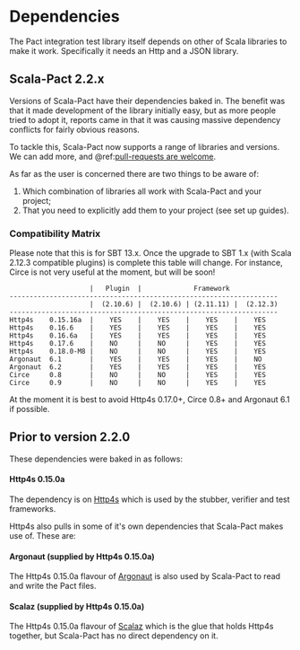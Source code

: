 # Dependencies
The Pact integration test library itself depends on other of Scala libraries to make it work. Specifically it needs an Http and a JSON library.

## Scala-Pact 2.2.x
Versions of Scala-Pact have their dependencies baked in. The benefit was that it made development of the library initially easy, but as more people tried to adopt it, reports came in that it was causing massive dependency conflicts for fairly obvious reasons.

To tackle this, Scala-Pact now supports a range of libraries and versions. We can add more, and @ref:[pull-requests are welcome](contributing.md).

As far as the user is concerned there are two things to be aware of:
1. Which combination of libraries all work with Scala-Pact and your project;
2. That you need to explicitly add them to your project (see set up guides).

### Compatibility Matrix
Please note that this is for SBT 13.x. Once the upgrade to SBT 1.x (with Scala 2.12.3 compatible plugins) is complete this table will change. For instance, Circe is not very useful at the moment, but will be soon!
```
                    |   Plugin  |             Framework
-------------------------------------------------------------------
                    |  (2.10.6) |  (2.10.6) | (2.11.11) |  (2.12.3)
-------------------------------------------------------------------
Http4s    0.15.16a  |    YES    |    YES    |    YES    |    YES
Http4s    0.16.6    |    YES    |    YES    |    YES    |    YES
Http4s    0.16.6a   |    YES    |    YES    |    YES    |    YES
Http4s    0.17.6    |    NO     |    NO     |    YES    |    YES
Http4s    0.18.0-M8 |    NO     |    NO     |    YES    |    YES
Argonaut  6.1       |    YES    |    YES    |    YES    |    NO
Argonaut  6.2       |    YES    |    YES    |    YES    |    YES
Circe     0.8       |    NO     |    NO     |    YES    |    YES
Circe     0.9       |    NO     |    NO     |    YES    |    YES
```

At the moment it is best to avoid Http4s 0.17.0+, Circe 0.8+ and Argonaut 6.1 if possible.

## Prior to version 2.2.0
These dependencies were baked in as follows:

#### Http4s 0.15.0a
The dependency is on [Http4s](http://http4s.org/) which is used by the stubber, verifier and test frameworks.

Http4s also pulls in some of it's own dependencies that Scala-Pact makes use of. These are:

#### Argonaut (supplied by Http4s 0.15.0a)
The Http4s 0.15.0a flavour of [Argonaut](http://argonaut.io/) is also used by Scala-Pact to read and write the Pact files.

#### Scalaz (supplied by Http4s 0.15.0a)
The Http4s 0.15.0a flavour of [Scalaz](https://github.com/scalaz/scalaz) which is the glue that holds Http4s together, but Scala-Pact has no direct dependency on it.
